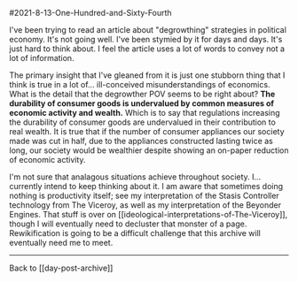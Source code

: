 #2021-8-13-One-Hundred-and-Sixty-Fourth

I've been trying to read an article about "degrowthing" strategies in political economy.  It's not going well.  I've been stymied by it for days and days.  It's just hard to think about.  I feel the article uses a lot of words to convey not a lot of information.

The primary insight that I've gleaned from it is just one stubborn thing that I think is true in a lot of... ill-conceived misunderstandings of economics.  What is the detail that the degrowther POV seems to be right about?  **The durability of consumer goods is undervalued by common measures of economic activity and wealth.**  Which is to say that regulations increasing the durability of consumer goods are undervalued in their contribution to real wealth.  It is true that if the number of consumer appliances our society made was cut in half, due to the appliances constructed lasting twice as long, our society would be wealthier despite showing an on-paper reduction of economic activity.

I'm not sure that analagous situations achieve throughout society.  I... currently intend to keep thinking about it.  I am aware that sometimes doing nothing is productivity itself; see my interpretation of the Stasis Controller technology from The Viceroy, as well as my interpretation of the Beyonder Engines.  That stuff is over on [[ideological-interpretations-of-The-Viceroy]], though I will eventually need to decluster that monster of a page.  Rewikification is going to be a difficult challenge that this archive will eventually need me to meet.

---
Back to [[day-post-archive]]